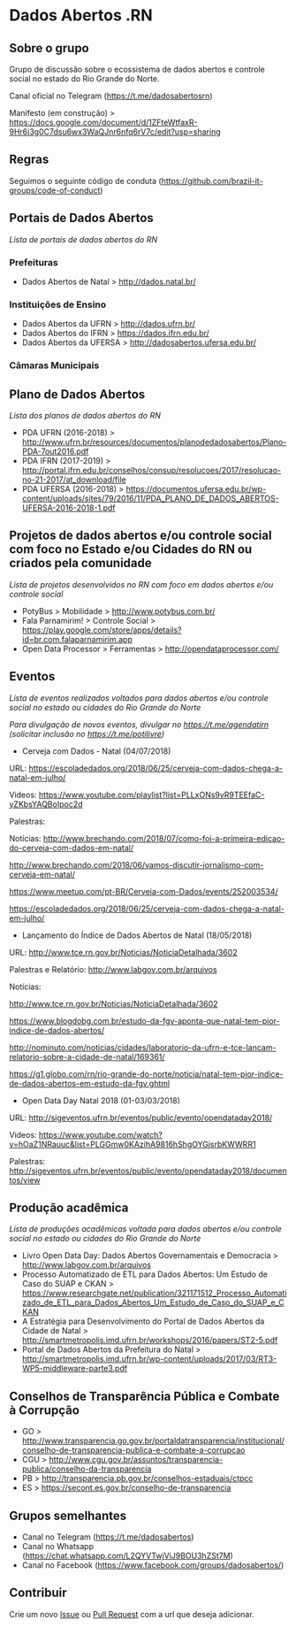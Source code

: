 # Dados Abertos .RN

## Sobre o grupo

Grupo de discussão sobre o ecossistema de dados abertos e controle social no estado do Rio Grande do Norte.

Canal oficial no Telegram (https://t.me/dadosabertosrn)

Manifesto (em construção) > https://docs.google.com/document/d/1ZFteWtfaxR-9Hr6i3g0C7dsu6wx3WaQJnr6nfq6rV7c/edit?usp=sharing

## Regras
Seguimos o seguinte código de conduta (https://github.com/brazil-it-groups/code-of-conduct)

## Portais de Dados Abertos
_Lista de portais de dados abertos do RN_

### Prefeituras
* Dados Abertos de Natal > http://dados.natal.br/

### Instituições de Ensino
* Dados Abertos da UFRN > http://dados.ufrn.br/
* Dados Abertos do IFRN > https://dados.ifrn.edu.br/
* Dados Abertos da UFERSA > http://dadosabertos.ufersa.edu.br/

### Câmaras Municipais

## Plano de Dados Abertos
_Lista dos planos de dados abertos do RN_

* PDA UFRN (2016-2018) > http://www.ufrn.br/resources/documentos/planodedadosabertos/Plano-PDA-7out2016.pdf
* PDA IFRN (2017-2019) > http://portal.ifrn.edu.br/conselhos/consup/resolucoes/2017/resolucao-no-21-2017/at_download/file
* PDA UFERSA (2016-2018) > https://documentos.ufersa.edu.br/wp-content/uploads/sites/79/2016/11/PDA_PLANO_DE_DADOS_ABERTOS-UFERSA-2016-2018-1.pdf


## Projetos de dados abertos e/ou controle social com foco no Estado e/ou Cidades do RN ou criados pela comunidade

_Lista de projetos desenvolvidos no RN com foco em dados abertos e/ou controle social_

* PotyBus > Mobilidade > http://www.potybus.com.br/
* Fala Parnamirim! > Controle Social > https://play.google.com/store/apps/details?id=br.com.falaparnamirim.app
* Open Data Processor > Ferramentas > http://opendataprocessor.com/

## Eventos

_Lista de eventos realizados voltados para dados abertos e/ou controle social no estado ou cidades do Rio Grande do Norte_

_Para divulgação de novos eventos, divulgar no https://t.me/agendatirn (solicitar inclusão no https://t.me/potilivre)_

* Cerveja com Dados - Natal (04/07/2018)

URL: https://escoladedados.org/2018/06/25/cerveja-com-dados-chega-a-natal-em-julho/

Videos: https://www.youtube.com/playlist?list=PLLxONs9vR9TEEfaC-yZKbsYAQBoIpoc2d

Palestras: 

Notícias: 
http://www.brechando.com/2018/07/como-foi-a-primeira-edicao-do-cerveja-com-dados-em-natal/ 

http://www.brechando.com/2018/06/vamos-discutir-jornalismo-com-cerveja-em-natal/

https://www.meetup.com/pt-BR/Cerveja-com-Dados/events/252003534/

https://escoladedados.org/2018/06/25/cerveja-com-dados-chega-a-natal-em-julho/

* Lançamento do Índice de Dados Abertos de Natal (18/05/2018)

URL: http://www.tce.rn.gov.br/Noticias/NoticiaDetalhada/3602

Palestras e Relatório: http://www.labgov.com.br/arquivos

Notícias:

http://www.tce.rn.gov.br/Noticias/NoticiaDetalhada/3602

https://www.blogdobg.com.br/estudo-da-fgv-aponta-que-natal-tem-pior-indice-de-dados-abertos/

http://nominuto.com/noticias/cidades/laboratorio-da-ufrn-e-tce-lancam-relatorio-sobre-a-cidade-de-natal/169361/

https://g1.globo.com/rn/rio-grande-do-norte/noticia/natal-tem-pior-indice-de-dados-abertos-em-estudo-da-fgv.ghtml

* Open Data Day Natal 2018 (01-03/03/2018)

URL: http://sigeventos.ufrn.br/eventos/public/evento/opendataday2018/

Videos: https://www.youtube.com/watch?v=hOaZ1NRauuc&list=PLGGmw0KAzihA9816hShgOYGjsrbKWWRR1

Palestras: http://sigeventos.ufrn.br/eventos/public/evento/opendataday2018/documentos/view

## Produção acadêmica

_Lista de produções acadêmicas voltada para dados abertos e/ou controle social no estado ou cidades do Rio Grande do Norte_

* Livro Open Data Day: Dados Abertos Governamentais e Democracia > http://www.labgov.com.br/arquivos
* Processo Automatizado de ETL para Dados Abertos: Um Estudo de Caso do SUAP e CKAN > https://www.researchgate.net/publication/321171512_Processo_Automatizado_de_ETL_para_Dados_Abertos_Um_Estudo_de_Caso_do_SUAP_e_CKAN
* A Estratégia para Desenvolvimento do Portal de Dados Abertos da Cidade de Natal > http://smartmetropolis.imd.ufrn.br/workshops/2016/papers/ST2-5.pdf
* Portal de Dados Abertos da Prefeitura do Natal > http://smartmetropolis.imd.ufrn.br/wp-content/uploads/2017/03/RT3-WP5-middleware-parte3.pdf

## Conselhos de Transparência Pública e Combate à Corrupção

* GO	> http://www.transparencia.go.gov.br/portaldatransparencia/institucional/conselho-de-transparencia-publica-e-combate-a-corrupcao
* CGU	> http://www.cgu.gov.br/assuntos/transparencia-publica/conselho-da-transparencia
* PB	> http://transparencia.pb.gov.br/conselhos-estaduais/ctpcc
* ES	> https://secont.es.gov.br/conselho-de-transparencia

## Grupos semelhantes

* Canal no Telegram (https://t.me/dadosabertos)
* Canal no Whatsapp (https://chat.whatsapp.com/L2QYVTwjViJ9BOU3hZSt7M)
* Canal no Facebook (https://www.facebook.com/groups/dadosabertos/)

## Contribuir
Crie um novo [Issue](https://github.com/dados-abertos-rn/DadosAbertosRN/issues) ou [Pull Request](https://github.com/dados-abertos-rn/DadosAbertosRN/pulls) com a url que deseja adicionar.
